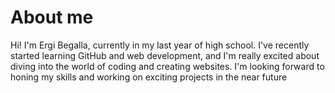 # About me


Hi! I'm Ergi Begalla, currently in my last year of high school. I've recently started learning GitHub and web development, and I'm really excited about diving into the world of coding and creating websites. I'm looking forward to honing my skills and working on exciting projects in the near future

